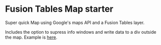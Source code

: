 # Fusion Tables Map starter

Super quick Map using Google's maps API and a Fusion Tables layer.

Includes the option to supress info windows and write data to a div outside the map. Example is [here](http://projects.chrislkeller.com/snippets/fusion-tables-starter/).